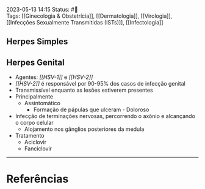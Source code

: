 2023-05-13 14:15
Status: #🌱  
Tags: [[Ginecologia & Obstetrícia]], [[Dermatologia]], [[Virologia]], [[Infecções Sexualmente Transmitidas (ISTs)]], [[Infectologia]]
<br/>
## Herpes Simples
## Herpes Genital
- Agentes: _[[HSV-1]]_ e _[[HSV-2]]_ 
- _[[HSV-2]]_ é responsável por 90-95% dos casos de infecção genital
- Transmissível enquanto as lesões estiverem presentes
- Principalmente
	- Assintomático
		- Formação de pápulas que ulceram - Doloroso
- Infecção de terminações nervosas, percorrendo o axônio e alcançando o corpo celular
	- Alojamento nos gânglios posteriores da medula
- Tratamento
	- Aciclovir
	- Fanciclovir
____
# Referências

